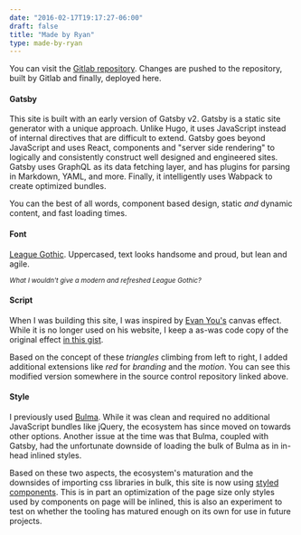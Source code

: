 ```yaml
---
date: "2016-02-17T19:17:27-06:00"
draft: false
title: "Made by Ryan"
type: made-by-ryan
---
```


You can visit the [Gitlab repository](https://gitlab.com/ryanmr/ryanrampersad.com). Changes are pushed to the repository, built by Gitlab and finally, deployed here.

#### Gatsby

This site is built with an early version of Gatsby v2. Gatsby is a static site generator with a unique approach. Unlike Hugo, it uses JavaScript instead of internal directives that are difficult to extend. Gatsby goes beyond JavaScript and uses React, components and "server side rendering" to logically and consistently construct well designed and engineered sites. Gatsby uses GraphQL as its data fetching layer, and has plugins for parsing in Markdown, YAML, and more. Finally, it intelligently uses Wabpack to create optimized bundles.

You can the best of all words, component based design, static _and_ dynamic content, and fast loading times.

#### Font

[League Gothic](https://www.theleagueofmoveabletype.com/league-gothic). Uppercased, text looks handsome and proud, but lean and agile.

<small>_What I wouldn't give a modern and refreshed League Gothic?_</small>

#### Script

When I was building this site, I was inspired by [Evan You's](http://evanyou.me/) canvas effect. While it is no longer used on his website, I keep a as-was code copy of the original effect [in this gist](https://gist.github.com/ryanmr/205ef4297e7821fad088).

Based on the concept of these _triangles_ climbing from left to right, I added additional extensions like _red_ for _branding_ and the _motion_. You can see this modified version somewhere in the source control repository linked above.

#### Style

I previously used [Bulma](https://bulma.io/). While it was clean and required no additional JavaScript bundles like jQuery, the ecosystem has since moved on towards other options. Another issue at the time was that Bulma, coupled with Gatsby, had the unfortunate downside of loading the bulk of Bulma as in in-head inlined styles.

Based on these two aspects, the ecosystem's maturation and the downsides of importing css libraries in bulk, this site is now using [styled components](https://www.styled-components.com/). This is in part an optimization of the page size only styles used by components on page will be inlined, this is also an experiment to test on whether the tooling has matured enough on its own for use in future projects.
